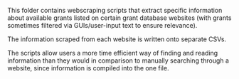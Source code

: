 This folder contains webscraping scripts that extract specific information about available grants listed on certain grant database websites (with grants sometimes filtered via GUIs/user-input text to ensure relevance). 

The information scraped from each website is written onto separate CSVs.

The scripts allow users a more time efficient way of finding and reading information than they would in comparison to manually searching through a website, since information is compiled into the one file.
